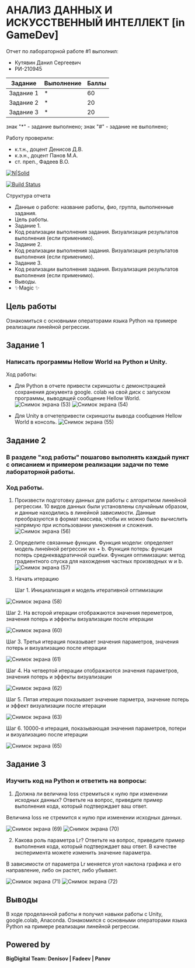 # АНАЛИЗ ДАННЫХ И ИСКУССТВЕННЫЙ ИНТЕЛЛЕКТ [in GameDev]
Отчет по лабораторной работе #1 выполнил:
- Кутявин Данил Сергеевич
- РИ-210945

| Задание | Выполнение | Баллы |
| ------ | ------ | ------ |
| Задание 1 | * | 60 |
| Задание 2 | * | 20 |
| Задание 3 | * | 20 |

знак "*" - задание выполнено; знак "#" - задание не выполнено;

Работу проверили:
- к.т.н., доцент Денисов Д.В.
- к.э.н., доцент Панов М.А.
- ст. преп., Фадеев В.О.

[![N|Solid](https://cldup.com/dTxpPi9lDf.thumb.png)](https://nodesource.com/products/nsolid)

[![Build Status](https://travis-ci.org/joemccann/dillinger.svg?branch=master)](https://travis-ci.org/joemccann/dillinger)

Структура отчета

- Данные о работе: название работы, фио, группа, выполненные задания.
- Цель работы.
- Задание 1.
- Код реализации выполнения задания. Визуализация результатов выполнения (если применимо).
- Задание 2.
- Код реализации выполнения задания. Визуализация результатов выполнения (если применимо).
- Задание 3.
- Код реализации выполнения задания. Визуализация результатов выполнения (если применимо).
- Выводы.
- ✨Magic ✨

## Цель работы
Ознакомиться с основными операторами языка Python на примере реализации линейной регрессии.

## Задание 1
### Написать программы Hellow World на Python и Unity.
Ход работы:
- Для Python в отчете привести скриншоты с демонстрацией сохранения документа google.
colab на свой диск с запуском программы, выводящей сообщение Hellow World.
![Снимок экрана (53)](https://user-images.githubusercontent.com/103362515/192768065-c0cc3eb7-4ef0-4014-b606-29a0e1a51dba.png)
![Снимок экрана (54)](https://user-images.githubusercontent.com/103362515/192768259-539699cb-e1d2-4af4-90f2-d14b0ed94579.png)

- Для Unity в отчетепривести скриншоты вывода сообщения Hellow World в консоль.
![Снимок экрана (55)](https://user-images.githubusercontent.com/103362515/192768743-66aaa671-5e34-4a6f-87fa-9461dedd55d3.png)


## Задание 2
### В разделе "ход работы" пошагово выполнять каждый пункт с описанием и примером реализации задачи по теме лабораторной работы.
### Ход работы.
1. Произвести подготовку данных для работы с алгоритмом линейной регрессии. 10 видов данных были установлены случайным образом, и данные находились в линейной зависимости. Данные преобразуются в формат массива, чтобы их можно было вычислить напрямую при использовании умножения и сложения.
![Снимок экрана (56)](https://user-images.githubusercontent.com/103362515/192774939-d9470644-1393-4ee0-9c66-cf1e437bbcc9.png)

2. Определите связанные функции. Функция модели: определяет модель линейной регрессии wx + b. Функция потерь: функция потерь среднеквадратичной ошибки. Функция оптимизации: метод градиентного спуска для нахождения частных производных w и b.
![Снимок экрана (57)](https://user-images.githubusercontent.com/103362515/192775742-253f912c-09db-4af9-90db-430255ec7bcb.png)
3. Начать итерацию
   
   Шаг 1. Инициализация и модель итеративной оптимизации
   
![Снимок экрана (58)](https://user-images.githubusercontent.com/103362515/192776031-f41404ff-71b8-4a44-980c-7147f45da746.png)

   Шаг 2. На всторой итерации отображаются значения переметров, значения потерь и эффекты визуализации после итерации
   
![Снимок экрана (60)](https://user-images.githubusercontent.com/103362515/192776311-ffffc2ad-c3bc-420b-a5b6-4c7f6ee7b2eb.png)

   Шаг 3. Третья итерация показывает значения параметров, значения потерь и визуализацию после итерации
   
![Снимок экрана (61)](https://user-images.githubusercontent.com/103362515/192776603-df3cea32-2fd1-4482-a95f-1589274e4463.png)

   Шаг 4. На четвертой итерации отображаются значения параметров, значения потерь и эффекты визуализации
   
![Снимок экрана (62)](https://user-images.githubusercontent.com/103362515/192776863-a63fb213-090e-41c4-9a77-08abadadc8c3.png)

   Шаг 5. Пятая итерация показывает значение парметра, значение потерь и эффект визуализации после итерации
   
![Снимок экрана (63)](https://user-images.githubusercontent.com/103362515/192777191-85bc6cf4-2c95-41fe-b991-5cd5e40cb5ab.png)

   Шаг 6. 10000-я итерация, показывающая значения параметров, потери и визуализацию после итерации
   
![Снимок экрана (65)](https://user-images.githubusercontent.com/103362515/192777408-bf08b59c-c3af-4499-b80b-362ac1acd85e.png)


## Задание 3
### Изучить код на Python и ответить на вопросы:

1. Должна ли величина loss стремиться к нулю при изменении исходных данных? Ответьте на вопрос, приведите пример выполнения кода, который подтверждает ваш ответ.

Величина loss не стремится к нулю при изменении исходных данных.

![Снимок экрана (69)](https://user-images.githubusercontent.com/103362515/192792518-711254f6-2a4b-4200-848b-ea652e663789.png)
![Снимок экрана (70)](https://user-images.githubusercontent.com/103362515/192792553-348fc5c3-239f-4ddf-a79e-3e9139583154.png)

2. Какова роль параметра Lr? Ответьте на вопрос, приведите пример выполнения кода, который подтверждает ваш ответ. В качестве эксперимента можете изменить значение параметра.

В зависимости от параметра Lr меняется угол наклона графика и его направление, либо он растет, либо убывает.

![Снимок экрана (71)](https://user-images.githubusercontent.com/103362515/192794183-a645cbbe-4d3d-42a8-840a-d94dfbcdc27c.png)
![Снимок экрана (72)](https://user-images.githubusercontent.com/103362515/192794212-80179a9b-1bfc-4bd8-9718-56d8ba6ad8ec.png)


## Выводы
В ходе проделанной работы я получил навыки работы с Unity, google.colab, Anaconda. Ознакомился с основными операторами языка Python на примере реализации линейной регрессии.

## Powered by

**BigDigital Team: Denisov | Fadeev | Panov**
